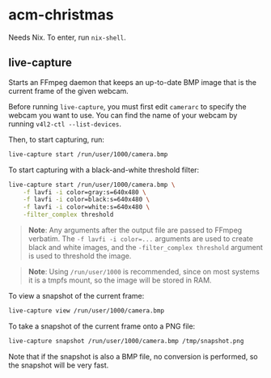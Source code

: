 # acm-christmas

Needs Nix. To enter, run `nix-shell`.

## live-capture

Starts an FFmpeg daemon that keeps an up-to-date BMP image that is the
current frame of the given webcam.

Before running `live-capture`, you must first edit `camerarc` to specify the
webcam you want to use. You can find the name of your webcam by running
`v4l2-ctl --list-devices`.

Then, to start capturing, run:

```sh
live-capture start /run/user/1000/camera.bmp
```

To start capturing with a black-and-white threshold filter:

```sh
live-capture start /run/user/1000/camera.bmp \
    -f lavfi -i color=gray:s=640x480 \
    -f lavfi -i color=black:s=640x480 \
    -f lavfi -i color=white:s=640x480 \
    -filter_complex threshold
```

> **Note**: Any arguments after the output file are passed to FFmpeg
> verbatim. The `-f lavfi -i color=...` arguments are used to create
> black and white images, and the `-filter_complex threshold` argument
> is used to threshold the image.

> **Note**: Using `/run/user/1000` is recommended, since on most systems it is
> a tmpfs mount, so the image will be stored in RAM.

To view a snapshot of the current frame:

```sh
live-capture view /run/user/1000/camera.bmp
```

To take a snapshot of the current frame onto a PNG file:

```sh
live-capture snapshot /run/user/1000/camera.bmp /tmp/snapshot.png
```

Note that if the snapshot is also a BMP file, no conversion is
performed, so the snapshot will be very fast.
